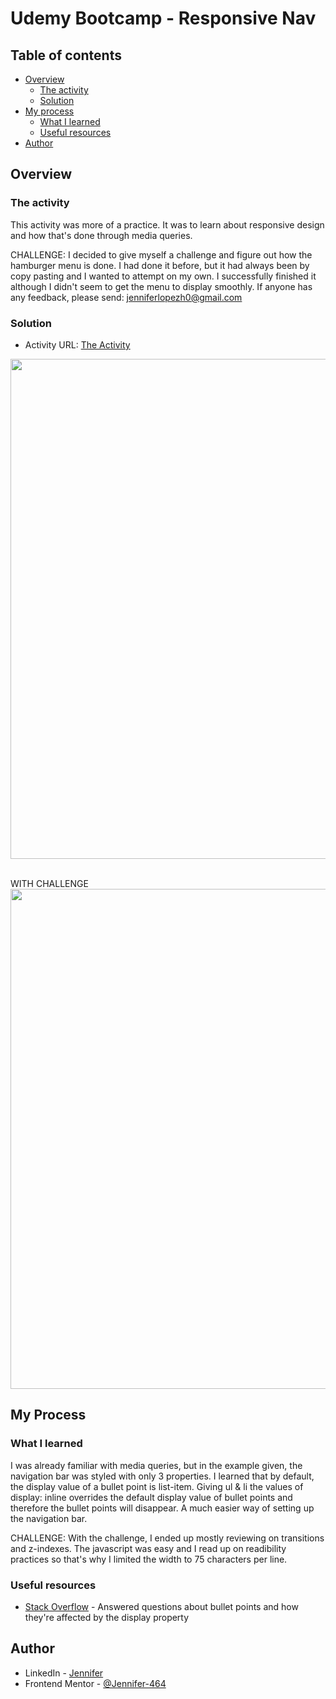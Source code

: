 # Udemy Bootcamp - Responsive Nav

## Table of contents

- [Overview](#overview)
  - [The activity](#the-activity)
  - [Solution](#solution)
- [My process](#my-process)
  - [What I learned](#what-i-learned)
  - [Useful resources](#useful-resources)
- [Author](#author)



## Overview

### The activity

This activity was more of a practice. It was to learn about responsive design and how that's done through media queries.

CHALLENGE: I decided to give myself a challenge and figure out how the hamburger menu is done. I had done it before, but it had always been by copy pasting and I wanted to attempt on my own. I successfully finished it although I didn't seem to get the menu to display smoothly. If anyone has any feedback, please send: jenniferlopezh0@gmail.com


### Solution

- Activity URL: [The Activity](https://jennifer-464.github.io/web-dev-bootcamp/3-MediaQuery-Practice)

<img src="http://g.recordit.co/LHpSoFeieA.gif" width="800px"><br><br>

WITH CHALLENGE<br>
<img src="http://g.recordit.co/omtaft8YJo.gif" width="800px"><br>



## My Process

### What I learned

I was already familiar with media queries, but in the example given, the navigation bar was styled with only 3 properties. I learned that by default, the display value of a bullet point is list-item. Giving ul & li the values of display: inline overrides the default display value of bullet points and therefore the bullet points will disappear. A much easier way of setting up the navigation bar.

CHALLENGE: With the challenge, I ended up mostly reviewing on transitions and z-indexes. The javascript was easy and I read up on readibility practices so that's why I limited the width to 75 characters per line.


### Useful resources

- [Stack Overflow](https://stackoverflow.com/questions/27215206/css-li-bullet-does-not-show-when-li-is-inline-block#:~:text=When%20letting%20li%20to%20be,points%20do%20not%20show%20anymore.&text=Bullet%20points%20or%20list%20style,%3A%20list%2Ditem%20applied%20elements.) - Answered questions about bullet points and how they're affected by the display property


## Author

- LinkedIn - [Jennifer](https://www.linkedin.com/in/jennifer464/)
- Frontend Mentor - [@Jennifer-464](https://www.frontendmentor.io/profile/Jennifer-464)